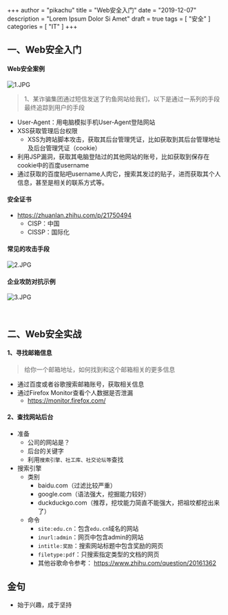 +++
author = "pikachu"
title = "Web安全入门"
date = "2019-12-07"
description = "Lorem Ipsum Dolor Si Amet"
draft = true
tags = [
	"安全"
]
categories = [
    "IT"
]
+++

## 一、Web安全入门

#### Web安全案例

![1.JPG](http://ww1.sinaimg.cn/mw690/006H3ec5gy1g9o6vaa8zbj30hz0dlaao.jpg)
> 1、某诈骗集团通过短信发送了钓鱼网站给我们，以下是通过一系列的手段最终追踪到用户的手段

- User-Agent：用电脑模拟手机User-Agent登陆网站
- XSS获取管理后台权限
  - XSS为跨站脚本攻击，获取其后台管理凭证，比如获取到其后台管理地址及后台管理凭证（cookie）
- 利用JSP漏洞，获取其电脑登陆过的其他网站的账号，比如获取到保存在cookie中的百度username
- 通过获取的百度贴吧username人肉它，搜索其发过的贴子，进而获取其个人信息，甚至是相关的联系方式等。

#### 安全证书
- https://zhuanlan.zhihu.com/p/21750494
  - CISP：中国
  - CISSP：国际化

#### 常见的攻击手段
![2.JPG](http://ww1.sinaimg.cn/mw690/006H3ec5gy1g9o6yt6rg8j30pd0dsdgu.jpg)

#### 企业攻防对抗示例

![3.JPG](http://ww1.sinaimg.cn/mw690/006H3ec5ly1g9o2qvzi4nj30op0e9dh4.jpg)

&nbsp;

## 二、Web安全实战

#### 1、寻找邮箱信息
> 给你一个邮箱地址，如何找到和这个邮箱相关的更多信息

- 通过百度或者谷歌搜索邮箱账号，获取相关信息
- 通过Firefox Monitor查看个人数据是否泄漏
	- https://monitor.firefox.com/

#### 2、查找网站后台

- 准备
	- 公司的网站是？
	- 后台的关键字
	- 利用`搜索引擎、社工库、社交论坛等`查找
- 搜索引擎
	- 类别
		- baidu.com（过滤比较严重）
		- google.com（语法强大，挖掘能力较好）
		- duckduckgo.com（推荐，挖坟能力简直不能强大，把祖坟都挖出来了）
	- 命令
		- `site:edu.cn`：包含`edu.cn`域名的网站
		- `inurl:admin`：网页中包含admin的网站
		- `intitle:奖励`：搜索网站标题中包含奖励的网页
		- `filetype:pdf`：只搜索指定类型的文档的网页
		- 其他谷歌命令参考： https://www.zhihu.com/question/20161362


## 金句
- 始于兴趣，成于坚持

